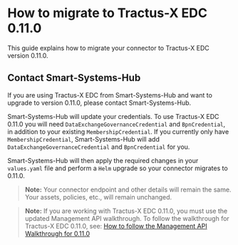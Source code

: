 # How to migrate to Tractus-X EDC 0.11.0

This guide explains how to migrate your connector to Tractus-X EDC version 0.11.0.

## Contact Smart-Systems-Hub

If you are using Tractus-X EDC from Smart-Systems-Hub and want to upgrade to version 0.11.0, please contact Smart-Systems-Hub.

Smart-Systems-Hub will update your credentials. To use Tractus-X EDC 0.11.0 you will need `DataExchangeGovernanceCredential` and `BpnCredential`, in addition to your existing `MembershipCredential`. If you currently only have `MembershipCredential`, Smart-Systems-Hub will add `DataExchangeGovernanceCredential` and `BpnCredential` for you.

Smart-Systems-Hub will then apply the required changes in your `values.yaml` file and perform a `Helm` upgrade so your connector migrates to 0.11.0.

> **Note:** Your connector endpoint and other details will remain the same. Your assets, policies, etc., will remain unchanged.

> **Note:** If you are working with Tractus-X EDC 0.11.0, you must use the updated Management API walkthrough. To follow the walkthrough for Tractus-X EDC 0.11.0, see: [How to follow the Management API Walkthrough for 0.11.0](Management-API-Overview-0-11-0.md)